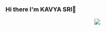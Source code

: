 ### Hi there  I'm KAVYA SRI👋

<!-- Typing SVG -->
<p align="center">
  <img src="https://readme-typing-svg.demolab.com/?lines=MAKE+IT+WORK,;MAKE++IT+RIGHT,;MAKE+IT+FAST. ">
</p>
